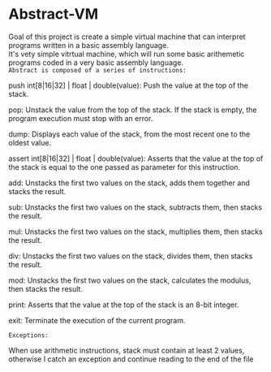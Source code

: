# Abstract-VM
Goal of this project is create a simple virtual machine that can interpret programs written in a basic assembly language.</br>
It's vety simple vitrtual machine, which will run some basic arithemetic programs coded in a very basic assembly language.</br>
`Abstract is composed of a series of instructions:`

  push int[8|16|32] | float | double(value): Push the value at the top of the stack.
  
  pop: Unstack the value from the top of the stack. If the stack is empty, the program execution must stop with an error.
  
  dump: Displays each value of the stack, from the most recent one to the oldest value.
  
  assert int[8|16|32] | float | double(value): Asserts that the value at the top of the stack is equal to the one passed as    parameter for this instruction.
  
  add: Unstacks the first two values on the stack, adds them together and stacks the result.
  
  sub: Unstacks the first two values on the stack, subtracts them, then stacks the result.
  
  mul: Unstacks the first two values on the stack, multiplies them, then stacks the result.
  
  div: Unstacks the first two values on the stack, divides them, then stacks the result.
  
  mod: Unstacks the first two values on the stack, calculates the modulus, then stacks the result.
  
  print: Asserts that the value at the top of the stack is an 8-bit integer.
  
  exit: Terminate the execution of the current program.
 
 `Exceptions:`
  
  When use arithmetic instructions, stack must contain at least 2 values, otherwise I catch an exception and continue reading
to the end of the file
  
